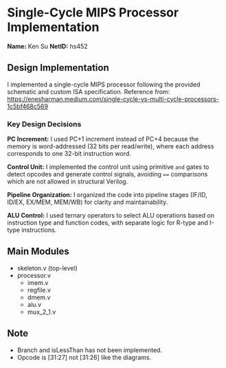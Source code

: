 # Single-Cycle MIPS Processor Implementation

**Name:** Ken Su
**NetID:** hs452

## Design Implementation

I implemented a single-cycle MIPS processor following the provided schematic and custom ISA specification. Reference from: https://enesharman.medium.com/single-cycle-vs-multi-cycle-processors-1c5bf468c569

### Key Design Decisions

**PC Increment:** I used PC+1 increment instead of PC+4 because the memory is word-addressed (32 bits per read/write), where each address corresponds to one 32-bit instruction word.

**Control Unit:** I implemented the control unit using primitive `and` gates to detect opcodes and generate control signals, avoiding `==` comparisons which are not allowed in structural Verilog.

**Pipeline Organization:** I organized the code into pipeline stages (IF/ID, ID/EX, EX/MEM, MEM/WB) for clarity and maintainability.

**ALU Control:** I used ternary operators to select ALU operations based on instruction type and function codes, with separate logic for R-type and I-type instructions.

## Main Modules
- skeleton.v (top-level)
- processor.v
    - imem.v
    - regfile.v
    - dmem.v
    - alu.v
    - mux_2_1.v

## Note 
- Branch and isLessThan has not been implemented.
- Opcode is [31:27] not [31:26] like the diagrams.


